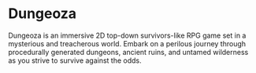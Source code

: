 # Dungeoza
Dungeoza is an immersive 2D top-down survivors-like RPG game set in a mysterious and treacherous world. Embark on a perilous journey through procedurally generated dungeons, ancient ruins, and untamed wilderness as you strive to survive against the odds.
